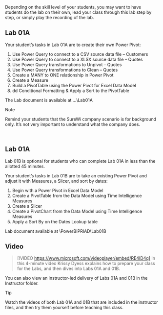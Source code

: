Depending on the skill level of your students, you may want to have students do the lab on their own, lead your class through this lab step by step, or simply play the recording of the lab.


## Lab 01A
Your student’s tasks in Lab 01A are to create their own Power Pivot:
1. Use Power Query to connect to a CSV source data file – Customers 
1. Use Power Query to connect to a XLSX source data file – Quotes 
1. Use Power Query transformations to Unpivot – Quotes
1. Use Power Query transformations to Clean – Quotes
1. Create a MANY to ONE relationship in Power Pivot
1. Create a Measure
1. Build a PivotTable using the Power Pivot for Excel Data Model
1. dd Conditional Formatting & Apply a Sort to the PivotTable

The Lab document is available at <CourseFolder>\...\Lab01A

> [!NOTE]
> Remind your students that the SureWi company scenario is for background only. It’s not very important to understand what the company does. 

 
## Lab 01A
Lab 01B is optional for students who can complete Lab 01A in less than the allotted 45 minutes. 

Your student’s tasks in Lab 01B are to take an existing Power Pivot and adjust it with Measures, a Slicer, and sort by dates:
1.	Begin with a Power Pivot in Excel Data Model 
2.	Create a PivotTable from the Data Model using Time Intelligence Measures
3.	Create a Slicer
4.	Create a PivotChart from the Data Model using Time Intelligence Measures
5.	Apply a Sort By on the Dates Lookup table

Lab document available at <CourseFolder>\PowerBIPRIAD\Lab01B


## Video
> [!VIDEO https://www.microsoft.com/videoplayer/embed/RE4ID4q] 
> In this 4-minute video Krissy Dyess explains how to prepare your class for the Labs, and then dives into Labs 01A and 01B. 

You can also view an instructor-led delivery of Labs 01A and 01B in the Instructor folder. 

> [!TIP]
> Watch the videos of both Lab 01A and 01B that are included in the instructor files, and then try them yourself before teaching this class.
